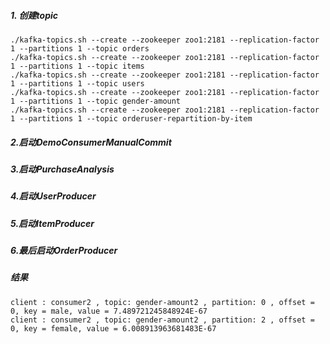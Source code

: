 ##### 1. 创建topic
```
./kafka-topics.sh --create --zookeeper zoo1:2181 --replication-factor 1 --partitions 1 --topic orders
./kafka-topics.sh --create --zookeeper zoo1:2181 --replication-factor 1 --partitions 1 --topic items
./kafka-topics.sh --create --zookeeper zoo1:2181 --replication-factor 1 --partitions 1 --topic users
./kafka-topics.sh --create --zookeeper zoo1:2181 --replication-factor 1 --partitions 1 --topic gender-amount
./kafka-topics.sh --create --zookeeper zoo1:2181 --replication-factor 1 --partitions 1 --topic orderuser-repartition-by-item

```

##### 2.启动DemoConsumerManualCommit
##### 3.启动PurchaseAnalysis
##### 4.启动UserProducer
##### 5.启动ItemProducer
##### 6.最后启动OrderProducer

##### 结果
```
client : consumer2 , topic: gender-amount2 , partition: 0 , offset = 0, key = male, value = 7.489721245848924E-67
client : consumer2 , topic: gender-amount2 , partition: 2 , offset = 0, key = female, value = 6.008913963681483E-67

```